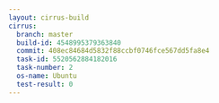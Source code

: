 ```yaml
---
layout: cirrus-build
cirrus:
  branch: master
  build-id: 4548995379363840
  commit: 408ec84684d5832f88ccbf0746fce567dd5fa8e4
  task-id: 5520562884182016
  task-number: 2
  os-name: Ubuntu
  test-result: 0
---
```

